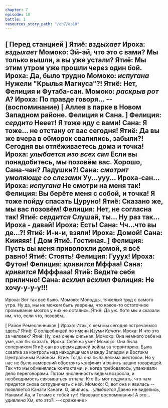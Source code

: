 ```yaml
---
chapter: 7
episode: 10
battle: 1
resources_story_path: "/ch7/ep10"
---
```

[ Перед станцией ]
Ятиё: *вздыхает*
Ироха: *вздыхает*
Момоко: Эй-эй, что это с вами? Мы только вышли, а вы уже устали?
Ятиё: Мы этим утром уже прошли через один бой.
Ироха: Да, было трудно
Момоко: *испугана* Нужели "Крылья Магиуса"?!
Ятиё: Нет, Фелиция и Футаба-сан.
Момоко: *раскрыв рот* А?
Ироха: По правде говоря...
-- (воспоминание)
[ Аллея в парке в Новом Западном районе. Фелиция и Сана. ]
Фелиция: *сердито* Нееет! Я тоже иду с вами!
Сана: Я тоже... не отстану от вас сегодня!
Ятиё: Да вы же вчера в обморок свалились, забыли?! Сегодня вы отлёживаетесь дома и точка!
Ироха: *улыбается изо всех сил* Если вы понадобитесь, мы позовём вас. Хорошо, Сана-чан? Ладушки?!
Сана: *смотрит умоляюще со слезами* Уу...ууу... Ироха-сан...
Ироха: *испугана* Не смотри на меня так!
Фелиция: Вы берёте меня с собой, и точка! Я тоже пойду спасать Цуруно!
Ятиё: Сказано же, мы вас позовём!
Фелиция: Нет, не согласна так!
Ятиё: *сердится* Слушай, ты... Ну раз так... Ироха - давай!
Ироха: Есть!
Сана: Чч...что вы де...?!
Ятиё: И-и-и, взяли!
Ироха: Домой!
Сана: Киияяя!
[ Дом Ятиё. Гостиная. ]
Фелиция: Пусть вы меня приволокли домой, я всё равно!
Ятиё: Стоять!
Фелиция: Гууух!
Ироха: Футон!
Фелиция: *кривится* Мффаа!
Сана: *кривится* Мфффааа!
Ятиё: Ведите себя прилично!
Сана: *всхлип всхлип*
Фелиция: Не хочу-у-у-у!!!
--
Ироха: Вот так всё было.
Момоко: Молодцы, тяжелый труд с самого утра. Ну да, мы не можем быть уверены, что какое-то остаточное промывание мозгов у них не остались.
Ятиё: Да уж. Хотя мы и сказали им, что, если что, позовём...

[ Район Ремесленников ]
Ироха: Итак, с кем мы сегодня встречаемся здесь?
Ятиё: С волшебницей по имени _Изуми Канаги_.
Ироха: И что это за человек?
Ятиё: Ну, она очень сильная.
Момоко: Она немного себе на уме, как бы сказать.
Ироха: Себе на уме?
Момоко: Она была соперником Ятиё-сан во время давней войны за территорию. Была схватка за контроль над находящимся между Западом и Востокм Центральным Районом.
Ятиё: Тогда она была весьма жестокой. Но у нас не было намерений обострять конфликт и ранить наших товарищей. Так что мы обменялись контактами, и, когда требовалось, улаживали дело переговорами. Потом численность ведьм возросла, и необходимость связываться отпала. Кто бы мог подумать, что нам придется снова сотрудничать с ней.
Момоко: О, вот она и явилась
-- появляется Канаги
Канаги: О, явились... *улыбается* Давно не виделись, Нанами! Аа, и Тогаме с тобой тут! Навевает воспоминания! А это... *удивлена* Хм, кто это?!
--<сражение>
